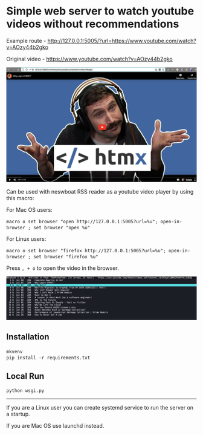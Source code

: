 # Simple web server to watch youtube videos without recommendations

Example route -
http://127.0.0.1:5005/?url=https://www.youtube.com/watch?v=AOzy44b2gko

Original video - https://www.youtube.com/watch?v=AOzy44b2gko

![](screenshots/route_example.png)

Can be used with neswboat RSS reader as a youtube video player by using this macro:

For Mac OS users:
```
macro o set browser "open http://127.0.0.1:5005?url=%u"; open-in-browser ; set browser "open %u"
```

For Linux users:
```
macro o set browser "firefox http://127.0.0.1:5005?url=%u"; open-in-browser ; set browser "firefox %u"
```

Press `, + o` to open the video in the browser.

![](screenshots/newsboat_demo.png)

## Installation

```
mkvenv
pip install -r requirements.txt
```

## Local Run

```
python wsgi.py
```
---

If you are a Linux user you can create systemd service to run the server on a startup.

If you are Mac OS use launchd instead.
